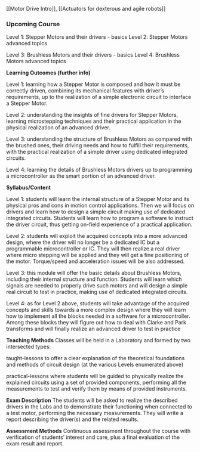 

[[Motor Drive Intro]], [[Actuators for dexterous and agile robots]]




### Upcoming Course

Level 1: Stepper Motors and their drivers - basics Level 2: Stepper Motors advanced topics
   
Level 3: Brushless Motors and their drivers - basics Level 4: Brushless Motors advanced topics
   
**Learning Outcomes (further info)**
   
Level 1: learning how a Stepper Motor is composed and how it must be correctly driven, combining its mechanical features with driver’s requirements, up to the realization of a simple electronic circuit to interface a Stepper Motor.
   
Level 2: understanding the insights of fine drivers for Stepper Motors, learning microstepping techniques and their practical application in the physical realization of an advanced driver.
   
Level 3: understanding the structure of Brushless Motors as compared with the brushed ones, their driving needs and how to fulfill their requirements, with the practical realization of a simple driver using dedicated integrated circuits.
   
Level 4: learning the details of Brushless Motors drivers up to programming a microcontroller as the smart portion of an advanced driver.
   
**Syllabus/Content**
   
Level 1: students will learn the internal structure of a Stepper Motor and its physical pros and cons in motion control applications. Then we will focus on drivers and learn how to design a simple circuit making use of dedicated integrated circuits. Students will learn how to program a software to instruct the driver circuit, thus getting on-field experience of a practical application.
  
Level 2: students will exploit the acquired concepts into a more advanced design, where the driver will no longer be a dedicated IC but a programmable microcontroller or IC. They will then realize a real driver where micro stepping will be applied and they will get a fine positioning of the motor. Torque/speed and acceleration issues will be also addressed.
  
Level 3: this module will offer the basic details about Brushless Motors, including their internal structure and function. Students will learn which signals are needed to properly drive such motors and will design a simple real circuit to test in practice, making use of dedicated integrated circuits.
  
Level 4: as for Level 2 above, students will take advantage of the acquired concepts and skills towards a more complex design where they will learn how to implement all the blocks needed in a software for a microcontroller. Among these blocks they will figure out how to deal with Clarke and Park transforms and will finally realize an advanced driver to test in practice
  
**Teaching Methods**
Classes will be held in a Laboratory and formed by two intersected types:

taught-lessons to offer a clear explanation of the theoretical foundations and methods of circuit design (at the various Levels enumerated above)
   
practical-lessons where students will be guided to physically realize the explained circuits using a set of provided components, performing all the measurements to test and verify them by means of provided instruments.
   
**Exam Description**
The students will be asked to realize the described drivers in the Labs and to demonstrate their functioning when connected to a test motor, performing the necessary measurements. They will write a report describing the driver(s) and the related results.
   
**Assessment Methods**
Continuous assessment throughout the course with verification of students’ interest and care, plus a final evaluation of the exam result and report.